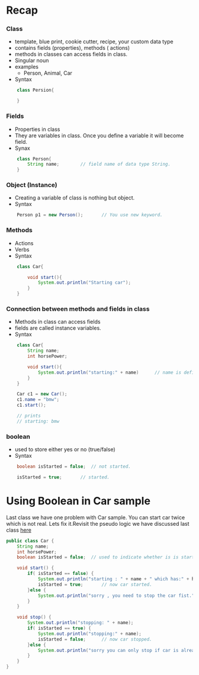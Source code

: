 # Recap
### Class
* template, blue print, cookie cutter, recipe,  your custom data type
* contains fields (properties), methods ( actions)
* methods in classes can access fields in class.
* Singular noun
* examples
  * Person, Animal, Car
* Syntax
```java
    class Persion{

    }
```
### Fields
* Properties in class
* They are variables in class. Once you define a variable it will become field.
* Synax
```java
    class Person{
        String name;        // field name of data type String.
    }
``` 
### Object (Instance)
* Creating a variable of class is nothing but object.
* Syntax
```java
    Person p1 = new Person();       // You use new keyword.
```
### Methods
* Actions 
* Verbs
* Syntax
```java
    class Car{

        void start(){
            System.out.println("Starting car");
        }
    }
```

### Connection between methods and fields in class
* Methods in class can access fields
* fields are called instance variables.
* Syntax
```java
    class Car{
        String name;
        int horsePower;

        void start(){
            System.out.println("starting:" + name)      // name is defined in the class and method can access it.
        }
    }

    Car c1 = new Car();
    c1.name = "bmw";
    c1.start();

    // prints
    // starting: bmw
```

### boolean
* used to store either yes or no (true/false)
* Syntax
```java
    boolean isStarted = false;  // not started.

    isStarted = true;       // started.
```

# Using Boolean in Car sample
Last class we have one problem with Car sample. You can start car twice which is not real. Lets fix it.Revisit the pseudo logic we have discussed last class [here](https://github.com/sairamaj/programmingclass/blob/master/sessions/Session8.MD#boolean)

```java
public class Car {
	String name;
	int horsePower;
	boolean isStarted = false;	// used to indicate whether is is started or not.

	void start() {
		if( isStarted == false) {
			System.out.println("starting : " + name + " which has:" + horsePower + " horse power");
			isStarted = true;		// now car started.
		}else {
			System.out.println("sorry , you need to stop the car fist.");
		}
	}

	void stop() {
		System.out.println("stopping: " + name);
		if( isStarted == true) {
			System.out.println("stopping:" + name);
			isStarted = false;		// now car stopped.
		}else {
			System.out.println("sorry you can only stop if car is already started");
		}
	}
}
  
```


